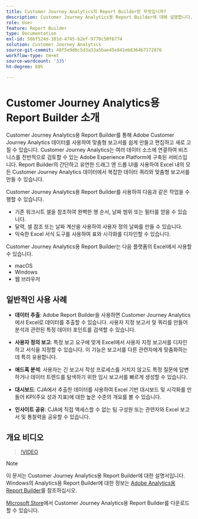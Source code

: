 ```yaml
---
title: Customer Journey Analytics의 Report Builder란 무엇입니까?
description: Customer Journey Analytics용 Report Builder에 대해 설명합니다.
role: User
feature: Report Builder
type: Documentation
exl-id: 56bf524d-101d-4745-b2ef-9770c50f6774
solution: Customer Journey Analytics
source-git-commit: 48f5e9d6c5d3a33a5bae45e841eb8364b7172876
workflow-type: tm+mt
source-wordcount: '335'
ht-degree: 60%

---
```


# Customer Journey Analytics용 Report Builder 소개

Customer Journey Analytics용 Report Builder를 통해 Adobe Customer Journey Analytics 데이터를 사용하여 맞춤형 보고서를 쉽게 만들고 편집하고 새로 고칠 수 있습니다. Customer Journey Analytics는 여러 데이터 소스에 연결하여 비즈니스를 전반적으로 검토할 수 있는 Adobe Experience Platform에 구축된 서비스입니다. Report Builder의 간단하고 유연한 드래그 앤 드롭 UI를 사용하여 Excel 내의 모든 Customer Journey Analytics 데이터에서 복잡한 데이터 쿼리와 맞춤형 보고서를 만들 수 있습니다.

Customer Journey Analytics용 Report Builder를 사용하여 다음과 같은 작업을 수행할 수 있습니다.

- 기존 워크시트 셀을 참조하여 완벽한 행 순서, 날짜 범위 또는 필터를 얻을 수 있습니다.
- 달력, 셀 참조 또는 날짜 계산을 사용하여 사용자 정의 날짜를 만들 수 있습니다.
- 익숙한 Excel 서식 도구를 사용하여 표와 시각화를 디자인할 수 있습니다.

Customer Journey Analytics용 Report Builder는 다음 플랫폼의 Excel에서 사용할 수 있습니다.

- macOS
- Windows
- 웹 브라우저

## 일반적인 사용 사례

- **데이터 추출**: Adobe Report Builder을 사용하면 Customer Journey Analytics에서 Excel로 데이터를 추출할 수 있습니다. 사용자 지정 보고서 및 쿼리를 만들어 분석과 관련된 특정 데이터 포인트를 검색할 수 있습니다.

- **사용자 정의 보고**: 특정 보고 요구에 맞게 Excel에서 사용자 지정 보고서를 디자인하고 서식을 지정할 수 있습니다. 이 기능은 보고서를 다른 관련자에게 맞춤화하는 데 특히 유용합니다.

- **애드혹 분석**: 사용자는 긴 보고서 작성 프로세스를 거치지 않고도 특정 질문에 답변하거나 데이터 트렌드를 탐색하기 위한 임시 보고서를 빠르게 생성할 수 있습니다.

- **대시보드**: CJA에서 추출한 데이터를 사용하여 Excel 기반 대시보드 및 시각화를 만들어 KPI(주요 성과 지표)에 대한 높은 수준의 개요를 볼 수 있습니다.

- **인사이트 공유**: CJA에 직접 액세스할 수 없는 팀 구성원 또는 관련자와 Excel 보고서 및 통찰력을 공유할 수 있습니다.

## 개요 비디오

>[!VIDEO](https://video.tv.adobe.com/v/337569/?quality=12&learn=on)

>[!NOTE]
>
>이 문서는 Customer Journey Analytics용 Report Builder에 대한 설명서입니다. Windows의 Analytics용 Report Builder에 대한 정보는 [Adobe Analytics용 Report Builder](https://experienceleague.adobe.com/docs/analytics/analyze/report-builder/home.html)를 참조하십시오.

[Microsoft Store](https://www.microsoft.com/en-us/store/apps/windows)에서
Customer Journey Analytics용 Report Builder를 다운로드할 수 있습니다.
